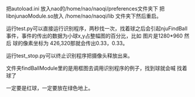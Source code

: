
把autoload.ini 放入nao的/home/nao/naoqi/preferences文件夹下
把libnjunaoModule.so放入 /home/nao/naoqi/lib 文件夹下然后重启。


运行test.py可以直接运行识别程序，两秒找一次，找着球之后会引起njuFindBall事件，事件的传出的数据为小球x,y占整幅图的百分比，比如 图片是1280*960 然后 球的像素坐标为 426,320那就会传出0.33，0.33。

运行test_stop.py可以终止识别程序把摄像头释放出来。

文件夹findBallModule里的是用框图去调用识别程序的例子，找到球就会喊 找着球了

一定要是红球，一定要放在绿色地上。